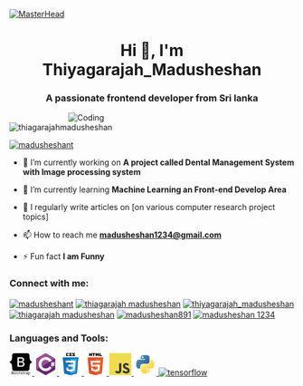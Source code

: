 [![MasterHead](https://csshint.com/wp-content/uploads/2020/06/CSS-Animation-Examples-2.gif)](https://rishavchanda.io)
<h1 align="center">Hi 👋, I'm Thiyagarajah_Madusheshan</h1>
<h3 align="center">A passionate frontend developer from Sri lanka</h3>
<img align="right" alt="Coding" width="400" src="https://camo.githubusercontent.com/cae12fddd9d6982901d82580bdf321d81fb299141098ca1c2d4891870827bf17/68747470733a2f2f6d69726f2e6d656469756d2e636f6d2f6d61782f313336302f302a37513379765349765f7430696f4a2d5a2e676966">

<p align="left"> <img src="https://komarev.com/ghpvc/?username=thiagarajahmadusheshan&label=Profile%20views&color=0e75b6&style=flat" alt="thiagarajahmadusheshan" /> </p>

<p align="left"> <a href="https://twitter.com/madusheshant" target="blank"><img src="https://img.shields.io/twitter/follow/madusheshant?logo=twitter&style=for-the-badge" alt="madusheshant" /></a> </p>

- 🔭 I’m currently working on **A project called Dental Management System with Image processing system**

- 🌱 I’m currently learning **Machine Learning an Front-end Develop Area**

- 📝 I regularly write articles on [on various computer research project topics]

- 📫 How to reach me **madusheshan1234@gmail.com**

- ⚡ Fun fact **I am Funny**

<h3 align="left">Connect with me:</h3>
<p align="left">
<a href="https://twitter.com/madusheshant" target="blank"><img align="center" src="https://raw.githubusercontent.com/rahuldkjain/github-profile-readme-generator/master/src/images/icons/Social/twitter.svg" alt="madusheshant" height="30" width="40" /></a>
<a href="https://linkedin.com/in/thiagarajah madusheshan" target="blank"><img align="center" src="https://raw.githubusercontent.com/rahuldkjain/github-profile-readme-generator/master/src/images/icons/Social/linked-in-alt.svg" alt="thiagarajah madusheshan" height="30" width="40" /></a>
<a href="https://kaggle.com/thiyagarajah_madusheshan" target="blank"><img align="center" src="https://raw.githubusercontent.com/rahuldkjain/github-profile-readme-generator/master/src/images/icons/Social/kaggle.svg" alt="thiyagarajah_madusheshan" height="30" width="40" /></a>
<a href="https://fb.com/thiagarajah madusheshan" target="blank"><img align="center" src="https://raw.githubusercontent.com/rahuldkjain/github-profile-readme-generator/master/src/images/icons/Social/facebook.svg" alt="thiagarajah madusheshan" height="30" width="40" /></a>
<a href="https://instagram.com/madusheshan891" target="blank"><img align="center" src="https://raw.githubusercontent.com/rahuldkjain/github-profile-readme-generator/master/src/images/icons/Social/instagram.svg" alt="madusheshan891" height="30" width="40" /></a>
<a href="https://www.youtube.com/c/madusheshan 1234" target="blank"><img align="center" src="https://raw.githubusercontent.com/rahuldkjain/github-profile-readme-generator/master/src/images/icons/Social/youtube.svg" alt="madusheshan 1234" height="30" width="40" /></a>
</p>

<h3 align="left">Languages and Tools:</h3>
<p align="left"> <a href="https://getbootstrap.com" target="_blank" rel="noreferrer"> <img src="https://raw.githubusercontent.com/devicons/devicon/master/icons/bootstrap/bootstrap-plain-wordmark.svg" alt="bootstrap" width="40" height="40"/> </a> <a href="https://www.w3schools.com/cs/" target="_blank" rel="noreferrer"> <img src="https://raw.githubusercontent.com/devicons/devicon/master/icons/csharp/csharp-original.svg" alt="csharp" width="40" height="40"/> </a> <a href="https://www.w3schools.com/css/" target="_blank" rel="noreferrer"> <img src="https://raw.githubusercontent.com/devicons/devicon/master/icons/css3/css3-original-wordmark.svg" alt="css3" width="40" height="40"/> </a> <a href="https://www.w3.org/html/" target="_blank" rel="noreferrer"> <img src="https://raw.githubusercontent.com/devicons/devicon/master/icons/html5/html5-original-wordmark.svg" alt="html5" width="40" height="40"/> </a> <a href="https://developer.mozilla.org/en-US/docs/Web/JavaScript" target="_blank" rel="noreferrer"> <img src="https://raw.githubusercontent.com/devicons/devicon/master/icons/javascript/javascript-original.svg" alt="javascript" width="40" height="40"/> </a> <a href="https://www.python.org" target="_blank" rel="noreferrer"> <img src="https://raw.githubusercontent.com/devicons/devicon/master/icons/python/python-original.svg" alt="python" width="40" height="40"/> </a> <a href="https://www.tensorflow.org" target="_blank" rel="noreferrer"> <img src="https://www.vectorlogo.zone/logos/tensorflow/tensorflow-icon.svg" alt="tensorflow" width="40" height="40"/> </a> </p>



